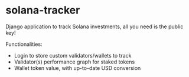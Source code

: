 # solana-tracker
Django application to track Solana investments, all you need is the public key!

Functionalities:
  - Login to store custom validators/wallets to track
  - Validator(s) performance graph for staked tokens
  - Wallet token value, with up-to-date USD conversion
